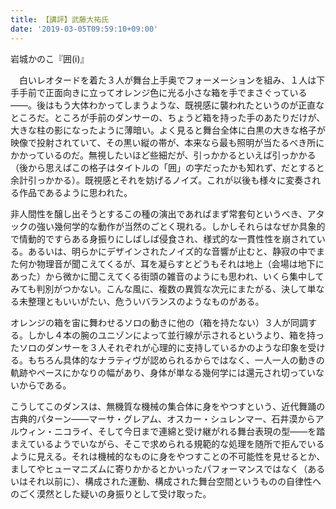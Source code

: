 ```yaml
---
title: 【講評】武藤大祐氏
date: '2019-03-05T09:59:10+09:00'
---
```

岩城かのこ『囲(i)』



　白いレオタードを着た３人が舞台上手奥でフォーメーションを組み、１人は下手手前で正面向きに立ってオレンジ色に光る小さな箱を手でまさぐっている――。後はもう大体わかってしまうような、既視感に襲われたというのが正直なところだ。ところが手前のダンサーの、ちょうど箱を持った手のあたりだけが、大きな柱の影になったように薄暗い。よく見ると舞台全体に白黒の大きな格子が映像で投射されていて、その黒い縦の帯が、本来なら最も照明が当たるべき所にかかっているのだ。無視したいほど些細だが、引っかかるといえば引っかかる（後から思えばこの格子はタイトルの「囲」の字だったかも知れず、だとすると余計引っかかる）。既視感とそれを妨げるノイズ。これが以後も様々に変奏される作品であるように思われた。

非人間性を醸し出そうとするこの種の演出であればまず常套句というべき、アタックの強い幾何学的な動作が当然のごとく現れる。しかしそれらはなぜか具象的で情動的ですらある身振りにしばしば侵食され、様式的な一貫性性を崩されている。あるいは、明らかにデザインされたノイズ的な音響が止むと、静寂の中でまた何か物理音が聞こえてくるが、耳を凝らすとどうもそれは地上（会場は地下にあった）から微かに聞こえてくる街頭の雑音のようにも思われ、いくら集中してみても判別がつかない。こんな風に、複数の異質な次元にまたがる、決して単なる未整理ともいいがたい、危ういバランスのようなものがある。

オレンジの箱を宙に舞わせるソロの動きに他の（箱を持たない）３人が同調する。しかし４本の腕のユニゾンによって並行線が示されるというより、箱を持ったソロのダンサーを３人それぞれが心理的に支持しているかのような印象を受ける。もちろん具体的なナラティヴが認められるからではなく、一人一人の動きの軌跡やペースにかなりの幅があり、身体が単なる幾何学には還元され切っていないからである。

こうしてこのダンスは、無機質な機械の集合体に身をやつすという、近代舞踊の古典的パターン――マーサ・グレアム、オスカー・シュレンマー、石井漠からアルウィン・ニコライ、そして今日まで連綿と受け継がれる舞台表現の型――を踏まえているようでいながら、そこで求められる規範的な処理を随所で拒んでいるように見える。それは機械的なものに身をやつすことの不可能性を見せるとか、ましてやヒューマニズムに寄りかかるとかいったパフォーマンスではなく（あるいはそれ以前に）、構成された運動、構成された舞台空間というものの自律性へのごく漠然とした疑いの身振りとして受け取った。
